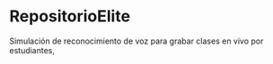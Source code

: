 # RepositorioElite
Simulación de reconocimiento de voz  para grabar clases en vivo por estudiantes,
